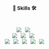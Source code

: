 <h3 align="center"><b>🔭 Skills 🛠</b></h3>
</br>
<p align="center">
    <img src="https://img.shields.io/badge/Nginx-brightgreen?style=flat-square&logo=Nginx&logoColor=white"/></a> &nbsp
    <img src="https://img.shields.io/badge/MySQL-4479A1?style=flat-square&logo=MySQL&logoColor=white"/></a> &nbsp
    </br>
    <img src="https://img.shields.io/badge/PHP-7A86B8?style=flat-square&logo=Php&logoColor=white"/></a> &nbsp
    <img src="https://img.shields.io/badge/Wordpress-000000?style=flat-square&logo=Wordpress&logoColor=white"/></a> &nbsp
    <img src="https://img.shields.io/badge/Laravel-F9322C?style=flat-square&logo=Laravel&logoColor=white"/></a> &nbsp
    </br>
    <img src="https://img.shields.io/badge/HTML5-E34F26?style=flat-square&logo=HTML5&logoColor=white"/></a> &nbsp
    <img src="https://img.shields.io/badge/CSS3-1572B6?style=flat-square&logo=CSS3&logoColor=white"/></a> &nbsp
    <img src="https://img.shields.io/badge/Vanila.js-yellow?style=flat-square&logo=JavaScript&logoColor=white"/></a> &nbsp
    <img src="https://img.shields.io/badge/React.js-20232A?style=flat-square&logo=React&logoColor=61DAFB"/></a> &nbsp
    <img src="https://img.shields.io/badge/Vue.js-42B883?style=flat-square&logo=Vue.js&logoColor=white"/></a>
</p>

